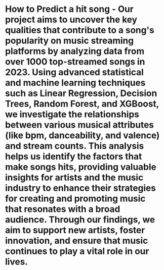 # How to Predict a hit song - Our project aims to uncover the key qualities that contribute to a song's popularity on music streaming platforms by analyzing data from over 1000 top-streamed songs in 2023. Using advanced statistical and machine learning techniques such as Linear Regression, Decision Trees, Random Forest, and XGBoost, we investigate the relationships between various musical attributes (like bpm, danceability, and valence) and stream counts. This analysis helps us identify the factors that make songs hits, providing valuable insights for artists and the music industry to enhance their strategies for creating and promoting music that resonates with a broad audience. Through our findings, we aim to support new artists, foster innovation, and ensure that music continues to play a vital role in our lives.
